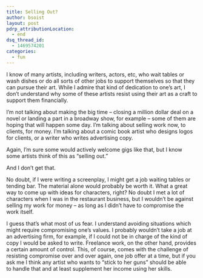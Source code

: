 ```yaml
---
title: Selling Out?
author: bsoist
layout: post
pdrp_attributionLocation:
  - end
dsq_thread_id:
  - 1469574201
categories:
  - fun
---
```

I know of many artists, including writers, actors, etc, who wait tables or wash dishes or do all sorts of other jobs to support themselves so that they can pursue their art. While I admire that kind of dedication to one&#8217;s art, I don&#8217;t understand why some of these artists resist using their art as a craft to support them financially.

I&#8217;m not talking about making the big time &#8211; closing a million dollar deal on a novel or landing a part in a broadway show, for example &#8211; some of them are hoping that will happen some day. I&#8217;m talking about selling work now, to clients, for money. I&#8217;m talking about a comic book artist who designs logos for clients, or a writer who writes advertising copy.

Again, I&#8217;m sure some would actively welcome gigs like that, but I know some artists think of this as &#8220;selling out.&#8221;

And I don&#8217;t get that.

No doubt, if I were writing a screenplay, I might get a job waiting tables or tending bar. The material alone would probably be worth it. What a great way to come up with ideas for characters, right? No doubt I met a lot of characters when I was in the restaurant business, but I wouldn&#8217;t be against selling my work for money &#8211; as long as I didn&#8217;t have to compromise the work itself.

I guess that&#8217;s what most of us fear. I understand avoiding situations which might require compromising one&#8217;s values. I probably wouldn&#8217;t take a job at an advertising firm, for example, if I could not be in charge of the kind of copy I would be asked to write. Freelance work, on the other hand, provides a certain amount of control. This, of course, comes with the challenge of resisting compromise over and over again, one job offer at a time, but if you ask me I think any artist who wants to &#8220;stick to her guns&#8221; should be able to handle that and at least supplement her income using her skills.
